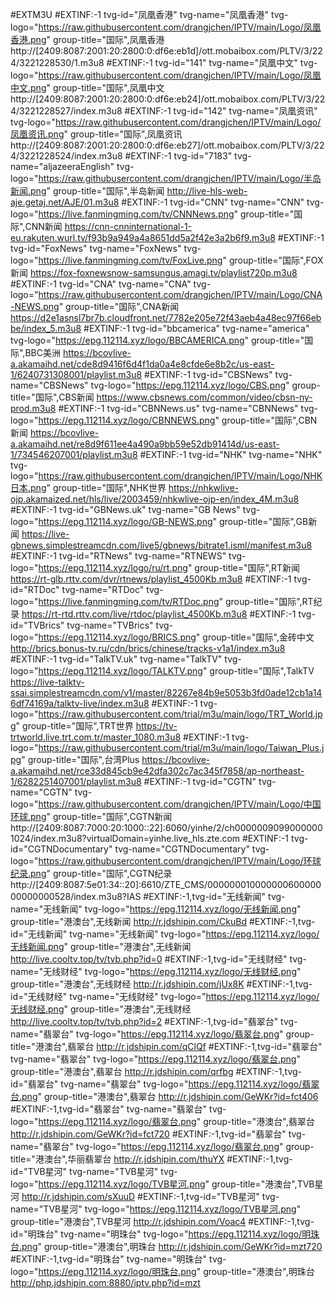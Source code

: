 #EXTM3U
#EXTINF:-1 tvg-id="凤凰香港" tvg-name="凤凰香港" tvg-logo="https://raw.githubusercontent.com/drangjchen/IPTV/main/Logo/凤凰香港.png" group-title="国际",凤凰香港
http://[2409:8087:2001:20:2800:0:df6e:eb1d]/ott.mobaibox.com/PLTV/3/224/3221228530/1.m3u8
#EXTINF:-1 tvg-id="141" tvg-name="凤凰中文" tvg-logo="https://raw.githubusercontent.com/drangjchen/IPTV/main/Logo/凤凰中文.png" group-title="国际",凤凰中文
http://[2409:8087:2001:20:2800:0:df6e:eb24]/ott.mobaibox.com/PLTV/3/224/3221228527/index.m3u8
#EXTINF:-1 tvg-id="142" tvg-name="凤凰资讯" tvg-logo="https://raw.githubusercontent.com/drangjchen/IPTV/main/Logo/凤凰资讯.png" group-title="国际",凤凰资讯
http://[2409:8087:2001:20:2800:0:df6e:eb27]/ott.mobaibox.com/PLTV/3/224/3221228524/index.m3u8
#EXTINF:-1 tvg-id="7183" tvg-name="aljazeeraEnglish" tvg-logo="https://raw.githubusercontent.com/drangjchen/IPTV/main/Logo/半岛新闻.png" group-title="国际",半岛新闻
http://live-hls-web-aje.getaj.net/AJE/01.m3u8
#EXTINF:-1 tvg-id="CNN" tvg-name="CNN" tvg-logo="https://live.fanmingming.com/tv/CNNNews.png" group-title="国际",CNN新闻
https://cnn-cnninternational-1-eu.rakuten.wurl.tv/f93b9a949a4a8651dd5a2f42e3a2b6f9.m3u8
#EXTINF:-1 tvg-id="FoxNews" tvg-name="FoxNews" tvg-logo="https://live.fanmingming.com/tv/FoxLive.png" group-title="国际",FOX新闻
https://fox-foxnewsnow-samsungus.amagi.tv/playlist720p.m3u8
#EXTINF:-1 tvg-id="CNA" tvg-name="CNA" tvg-logo="https://raw.githubusercontent.com/drangjchen/IPTV/main/Logo/CNA-NEWS.png" group-title="国际",CNA新闻
https://d2e1asnsl7br7b.cloudfront.net/7782e205e72f43aeb4a48ec97f66ebbe/index_5.m3u8
#EXTINF:-1 tvg-id="bbcamerica" tvg-name="america" tvg-logo="https://epg.112114.xyz/logo/BBCAMERICA.png" group-title="国际",BBC美洲
https://bcovlive-a.akamaihd.net/cde8d9416f6d4f1da0a4e8cfde6e8b2c/us-east-1/6240731308001/playlist.m3u8
#EXTINF:-1 tvg-id="CBSNews" tvg-name="CBSNews" tvg-logo="https://epg.112114.xyz/logo/CBS.png" group-title="国际",CBS新闻
https://www.cbsnews.com/common/video/cbsn-ny-prod.m3u8
#EXTINF:-1 tvg-id="CBNNews.us" tvg-name="CBNNews" tvg-logo="https://epg.112114.xyz/logo/CBNNEWS.png" group-title="国际",CBN新闻
https://bcovlive-a.akamaihd.net/re8d9f611ee4a490a9bb59e52db91414d/us-east-1/734546207001/playlist.m3u8
#EXTINF:-1 tvg-id="NHK" tvg-name="NHK" tvg-logo="https://raw.githubusercontent.com/drangjchen/IPTV/main/Logo/NHK日本.png" group-title="国际",NHK世界
https://nhkwlive-ojp.akamaized.net/hls/live/2003459/nhkwlive-ojp-en/index_4M.m3u8
#EXTINF:-1 tvg-id="GBNews.uk" tvg-name="GB News" tvg-logo="https://epg.112114.xyz/logo/GB-NEWS.png" group-title="国际",GB新闻
https://live-gbnews.simplestreamcdn.com/live5/gbnews/bitrate1.isml/manifest.m3u8
#EXTINF:-1 tvg-id="RTNews" tvg-name="RTNEWS" tvg-logo="https://epg.112114.xyz/logo/ru/rt.png" group-title="国际",RT新闻
https://rt-glb.rttv.com/dvr/rtnews/playlist_4500Kb.m3u8
#EXTINF:-1 tvg-id="RTDoc" tvg-name="RTDoc" tvg-logo="https://live.fanmingming.com/tv/RTDoc.png" group-title="国际",RT纪录
https://rt-rtd.rttv.com/live/rtdoc/playlist_4500Kb.m3u8
#EXTINF:-1 tvg-id="TVBrics" tvg-name="TVBrics" tvg-logo="https://epg.112114.xyz/logo/BRICS.png" group-title="国际",金砖中文
http://brics.bonus-tv.ru/cdn/brics/chinese/tracks-v1a1/index.m3u8
#EXTINF:-1 tvg-id="TalkTV.uk" tvg-name="TalkTV" tvg-logo="https://epg.112114.xyz/logo/TALKTV.png" group-title="国际",TalkTV
https://live-talktv-ssai.simplestreamcdn.com/v1/master/82267e84b9e5053b3fd0ade12cb1a146df74169a/talktv-live/index.m3u8
#EXTINF:-1 tvg-logo="https://raw.githubusercontent.com/trial/m3u/main/logo/TRT_World.jpg" group-title="国际",TRT世界
https://tv-trtworld.live.trt.com.tr/master_1080.m3u8
#EXTINF:-1 tvg-logo="https://raw.githubusercontent.com/trial/m3u/main/logo/Taiwan_Plus.jpg" group-title="国际",台湾Plus
https://bcovlive-a.akamaihd.net/rce33d845cb9e42dfa302c7ac345f7858/ap-northeast-1/6282251407001/playlist.m3u8
#EXTINF:-1 tvg-id="CGTN" tvg-name="CGTN" tvg-logo="https://raw.githubusercontent.com/drangjchen/IPTV/main/Logo/中国环球.png" group-title="国际",CGTN新闻
http://[2409:8087:7000:20:1000::22]:6060/yinhe/2/ch00000090990000001024/index.m3u8?virtualDomain=yinhe.live_hls.zte.com
#EXTINF:-1 tvg-id="CGTNDocumentary" tvg-name="CGTNDocumentary" tvg-logo="https://raw.githubusercontent.com/drangjchen/IPTV/main/Logo/环球纪录.png" group-title="国际",CGTN纪录
http://[2409:8087:5e01:34::20]:6610/ZTE_CMS/00000001000000060000000000000528/index.m3u8?IAS
#EXTINF:-1,tvg-id="无线新闻" tvg-name="无线新闻" tvg-logo="https://epg.112114.xyz/logo/无线新闻.png" group-title="港澳台",无线新闻
http://r.jdshipin.com/CkuBd
#EXTINF:-1,tvg-id="无线新闻" tvg-name="无线新闻" tvg-logo="https://epg.112114.xyz/logo/无线新闻.png" group-title="港澳台",无线新闻
http://live.cooltv.top/tv/tvb.php?id=0
#EXTINF:-1,tvg-id="无线财经" tvg-name="无线财经" tvg-logo="https://epg.112114.xyz/logo/无线财经.png" group-title="港澳台",无线财经
http://r.jdshipin.com/jUx8K
#EXTINF:-1,tvg-id="无线财经" tvg-name="无线财经" tvg-logo="https://epg.112114.xyz/logo/无线财经.png" group-title="港澳台",无线财经
http://live.cooltv.top/tv/tvb.php?id=2
#EXTINF:-1,tvg-id="翡翠台" tvg-name="翡翠台" tvg-logo="https://epg.112114.xyz/logo/翡翠台.png" group-title="港澳台",翡翠台
http://r.jdshipin.com/qClQf
#EXTINF:-1,tvg-id="翡翠台" tvg-name="翡翠台" tvg-logo="https://epg.112114.xyz/logo/翡翠台.png" group-title="港澳台",翡翠台
http://r.jdshipin.com/qrfbg
#EXTINF:-1,tvg-id="翡翠台" tvg-name="翡翠台" tvg-logo="https://epg.112114.xyz/logo/翡翠台.png" group-title="港澳台",翡翠台
http://r.jdshipin.com/GeWKr?id=fct406
#EXTINF:-1,tvg-id="翡翠台" tvg-name="翡翠台" tvg-logo="https://epg.112114.xyz/logo/翡翠台.png" group-title="港澳台",翡翠台
http://r.jdshipin.com/GeWKr?id=fct720
#EXTINF:-1,tvg-id="翡翠台" tvg-name="翡翠台" tvg-logo="https://epg.112114.xyz/logo/翡翠台.png" group-title="港澳台",华丽翡翠台
http://r.jdshipin.com/thuYX
#EXTINF:-1,tvg-id="TVB星河" tvg-name="TVB星河" tvg-logo="https://epg.112114.xyz/logo/TVB星河.png" group-title="港澳台",TVB星河
http://r.jdshipin.com/sXuuD
#EXTINF:-1,tvg-id="TVB星河" tvg-name="TVB星河" tvg-logo="https://epg.112114.xyz/logo/TVB星河.png" group-title="港澳台",TVB星河
http://r.jdshipin.com/Voac4
#EXTINF:-1,tvg-id="明珠台" tvg-name="明珠台" tvg-logo="https://epg.112114.xyz/logo/明珠台.png" group-title="港澳台",明珠台
http://r.jdshipin.com/GeWKr?id=mzt720
#EXTINF:-1,tvg-id="明珠台" tvg-name="明珠台" tvg-logo="https://epg.112114.xyz/logo/明珠台.png" group-title="港澳台",明珠台
http://php.jdshipin.com:8880/iptv.php?id=mzt
